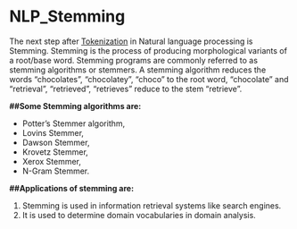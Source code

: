 # NLP_Stemming
The next step after [Tokenization](https://github.com/RohitPhadke/NLP-Tokenization) in Natural language processing is Stemming. Stemming is the process of producing morphological variants of a root/base word. Stemming programs are commonly referred to as stemming algorithms or stemmers. A stemming algorithm reduces the words “chocolates”, “chocolatey”, “choco” to the root word, “chocolate” and “retrieval”, “retrieved”, “retrieves” reduce to the stem “retrieve”.  

**##Some Stemming algorithms are:**
* Potter’s Stemmer algorithm, 
* Lovins Stemmer, 
* Dawson Stemmer, 
* Krovetz Stemmer, 
* Xerox Stemmer, 
* N-Gram Stemmer.  

**##Applications of stemming are:**
1. Stemming is used in information retrieval systems like search engines.
2. It is used to determine domain vocabularies in domain analysis.

